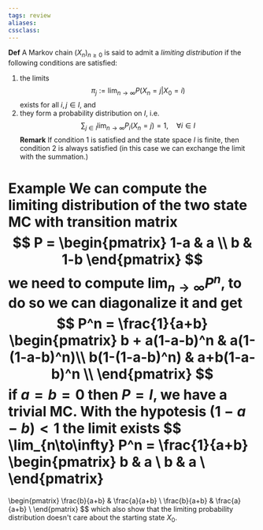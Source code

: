 ```yaml
---
tags: review
aliases:
cssclass:
---
```

 
**Def** A Markov chain $(X_n)_{n\geq0}$ is said to admit a _limiting distribution_ if the following conditions are satisfied:
1. the limits
$$
\pi_j := \lim_{n\to\infty} P(X_n=j \vert X_0=i) 
$$
exists for all $i,j \in I$, and
2. they form a probability distribution on $I$, i.e.
$$
\sum_{j \in I} \lim_{n\to\infty} P_i(X_n=j) = 1, \quad \forall i \in I
$$
**Remark** If condition $1$ is satisfied and the state space $I$ is finite, then condition $2$ is always satisfied (in this case we can exchange the limit with the summation.)

**Example** We can compute the limiting distribution of the two state MC with transition matrix
$$
P =
\begin{pmatrix}
1-a & a \\
b & 1-b 
\end{pmatrix}
$$
we need to compute $\lim_{n\to\infty} P^n$, to do so we can diagonalize it and get
$$
P^n =
\frac{1}{a+b}
\begin{pmatrix}
b + a(1-a-b)^n & a(1-(1-a-b)^n)\\
b(1-(1-a-b)^n) & a+b(1-a-b)^n \\
\end{pmatrix}
$$
if $a=b=0$ then $P=I$, we have a trivial MC. With the hypotesis $(1-a-b) <1$ the limit exists 
$$
\lim_{n\to\infty} P^n = 
\frac{1}{a+b}
\begin{pmatrix}
b  & a \\
b & a \\
\end{pmatrix}
= 
\begin{pmatrix}
\frac{b}{a+b}  & \frac{a}{a+b} \\
\frac{b}{a+b}  & \frac{a}{a+b} \\
\end{pmatrix}
$$
which also show that the limiting probability distribution doesn't care about the starting state $X_0$.


